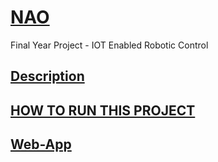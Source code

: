 <h1><u>NAO</u></h1>
Final Year Project - IOT Enabled Robotic Control

<h2><u>Description</u></h2>

<h2><u>HOW TO RUN THIS PROJECT</u></h2>

<h2><u>Web-App</u></h2>

